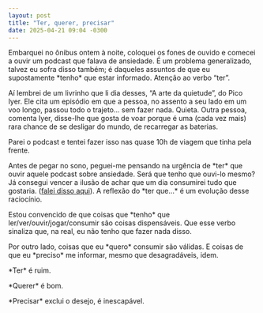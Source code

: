 ```yaml
---
layout: post
title: "Ter, querer, precisar"
date: 2025-04-21 09:04 -0300
---
```

Embarquei no ônibus ontem à noite, coloquei os fones de ouvido e comecei a ouvir um podcast que falava de ansiedade. É um problema generalizado, talvez eu sofra disso também; é daqueles assuntos de que eu supostamente \*tenho\* que estar informado. Atenção ao verbo “ter”.

Aí lembrei de um livrinho que li dia desses, “A arte da quietude”, do Pico Iyer. Ele cita um episódio em que a pessoa, no assento a seu lado em um voo longo, passou todo o trajeto… sem fazer nada. Quieta. Outra pessoa, comenta Iyer, disse-lhe que gosta de voar porque é uma (cada vez mais) rara chance de se desligar do mundo, de recarregar as baterias.

Parei o podcast e tentei fazer isso nas quase 10h de viagem que tinha pela frente.

Antes de pegar no sono, peguei-me pensando na urgência de \*ter\* que ouvir aquele podcast sobre ansiedade. Será que tenho que ouvi-lo mesmo? Já consegui vencer a ilusão de achar que um dia consumirei tudo que gostaria. ([falei disso aqui](https://manualdousuario.net/orbita-post/quando-seu-hobby-vira-um-peso/#comment-272269)). A reflexão do \*ter que…\* é um evolução desse raciocínio.

Estou convencido de que coisas que \*tenho\* que ler/ver/ouvir/jogar/consumir são coisas dispensáveis. Que esse verbo sinaliza que, na real, eu não tenho que fazer nada disso. 

Por outro lado, coisas que eu \*quero\* consumir são válidas. E coisas de que eu \*preciso\* me informar, mesmo que desagradáveis, idem. 

\*Ter\* é ruim.

\*Querer\* é bom.

\*Precisar\* exclui o desejo, é inescapável.